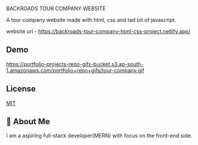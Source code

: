 
BACKROADS TOUR COMPANY WEBSITE

A tour company website made with html, css and tad bit of javascript.

website url - https://backroads-tour-company-html-css-project.netlify.app/

## Demo

https://portfolio-projects-repo-gifs-bucket.s3.ap-south-1.amazonaws.com/portfolio+repo+gifs/tour-company.gif

## License

[MIT](https://choosealicense.com/licenses/mit/)


## 🚀 About Me
I am a aspiring full-stack developer(MERN) with focus on the front-end side.

